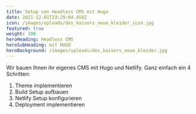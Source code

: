 ```yaml
---
title: Setup von Headless CMS mit Hugo
date: 2021-12-01T23:29:04.458Z
icon: /images/uploads/des_kaisers_neue_kleider_icon.jpg
featured: true
weight: 100
heroHeading: Headless CMS
heroSubHeading: mit HUGO
heroBackground: /images/uploads/des_kaisers_neue_kleider.jpg
---
```

Wir bauen Ihnen ihr eigenes CMS mit Hugo und Netlify. Ganz einfach ein 4 Schritten:



1. Theme implementieren
2. Build Setup aufbauen
3. Netlify Setup konfigurieren
4. Deployment implementieren